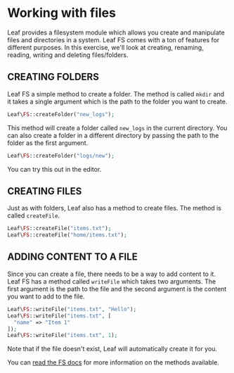 # Working with files

Leaf provides a filesystem module which allows you create and manipulate files and directories in a system. Leaf FS comes with a ton of features for different purposes. In this exercise, we'll look at creating, renaming, reading, writing and deleting files/folders.

## CREATING FOLDERS

Leaf FS a simple method to create a folder. The method is called `mkdir` and it takes a single argument which is the path to the folder you want to create.

```php
Leaf\FS::createFolder("new_logs");
```

This method will create a folder called `new_logs` in the current directory. You can also create a folder in a different directory by passing the path to the folder as the first argument.

```php
Leaf\FS::createFolder("logs/new");
```

You can try this out in the editor.

## CREATING FILES

Just as with folders, Leaf also has a method to create files. The method is called `createFile`.

```php
Leaf\FS::createFile("items.txt");
Leaf\FS::createFile("home/items.txt");
```

## ADDING CONTENT TO A FILE

Since you can create a file, there needs to be a way to add content to it. Leaf FS has a method called `writeFile` which takes two arguments. The first argument is the path to the file and the second argument is the content you want to add to the file.

```php
Leaf\FS::writeFile("items.txt", "Hello");
Leaf\FS::writeFile("items.txt", [
  "name" => "Item 1"
]);
Leaf\FS::writeFile("items.txt", 1);
```

Note that if the file doesn't exist, Leaf will automatically create it for you.

You can [read the FS docs](/modules/fs/#fs-file-methods) for more information on the methods available.
